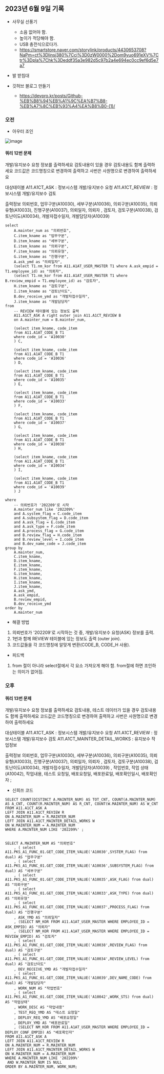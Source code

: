 ## 2023년 6월 9일 기록

- 사무실 선풍기
  - 소음 없어야 함.
  - 높이가 적당해야 함.
  - USB 충전식으로다가.
  - https://smartstore.naver.com/storylink/products/4430653708?NaPm=ct%3Dlinsj380%7Cci%3D0zW0000%2Dom9yuo691eXV%7Ctr%3Dpla%7Chk%3Deddf35a3e982d5c97b2a4e694ec0cc9ef6d5e7a7
- 발 받침대


- 깃허브 블로그 만들기
  - https://devpro.kr/posts/Github-%EB%B8%94%EB%A1%9C%EA%B7%B8-%EB%A7%8C%EB%93%A4%EA%B8%B0-(1)/



### 오전

- 아우터 조인

![image](https://github.com/Greyhan7/Record_SCGS/assets/99037697/88a11238-fda9-43cb-b497-56c14fb809b4)

#### 쿼리 12번 문제
개발/유지보수 요청 정보를 출력하세요
검토내용이 있을 경우 검토내용도 함께 출력하세요
코드값은 코드명칭으로 변경하여 출력하고 사번은 사원명으로 변경하여 출력하세요

대상테이블 
    A11.A1CT_ASK : 정보시스템 개발/유지보수 요청
    A11.A1CT_REVIEW : 정보시스템 개발/유지보수 검토

출력정보 
    의뢰번호, 업무구분(A10030), 세부구분(A10036), 의뢰구분(A10035), 의뢰유형(A10033), 진행구분(A10037), 의뢰일자, 의뢰자
    , 검토자, 검토구분(A10038), 검토난이도(A10034), 개발자접수일자, 개발담당자(A10039)

```oracle
select
    A.mainter_num as "의뢰번호",
    C.item_kname as "업무구분",
    D.item_kname as "세부구분",
    E.item_kname as "의뢰구분",
    F.item_kname as "의뢰유형",
    G.item_kname as "진행구분",
    A.ask_ymd as "의뢰일자",
    (select T1.nm_kor from A11.A1AT_USER_MASTER T1 where A.ask_empid = T1.employee_id) as "의뢰자",
    (select T1.nm_kor from A11.A1AT_USER_MASTER T1 where B.review_empid = T1.employee_id) as "검토자",
    H.item_kname as "검토구분",
    I.item_kname as "검토난이도",
    B.dev_receive_ymd as "개발자접수일자",
    J.item_kname as "개발담당자"
from
    -- REVIEW 테이블에 있는 정보도 출력
    A11.A1CT_ASK A right outer join A11.A1CT_REVIEW B
    on A.mainter_num = B.mainter_num,
    
    (select item_kname, code_item
    from A11.A1AT_CODE_B T1
    where code_id = 'A10030'
    ) C,
    
    (select item_kname, code_item
    from A11.A1AT_CODE_B T1
    where code_id = 'A10036'
    ) D,
    
    (select item_kname, code_item
    from A11.A1AT_CODE_B T1
    where code_id = 'A10035'
    ) E,
    
    (select item_kname, code_item
    from A11.A1AT_CODE_B T1
    where code_id = 'A10033'
    ) F,
    
    (select item_kname, code_item
    from A11.A1AT_CODE_B T1
    where code_id = 'A10037'
    ) G,
    
    (select item_kname, code_item
    from A11.A1AT_CODE_B T1
    where code_id = 'A10038'
    ) H,
    
    (select item_kname, code_item
    from A11.A1AT_CODE_B T1
    where code_id = 'A10034'
    ) I,
    
    (select item_kname, code_item
    from A11.A1AT_CODE_B T1
    where code_id = 'A10039'
    ) J
    
where
    -- 의뢰번호가 '202209'로 시작
    A.mainter_num like '202209%'
    and A.system_flag = C.code_item
    and A.subsystem_flag = D.code_item
    and A.ask_flag = E.code_item
    and A.ask_type = F.code_item
    and A.process_flag = G.code_item
    and B.review_flag = H.code_item
    and B.review_level = I.code_item
    and B.dev_name_code = J.code_item
group by
    A.mainter_num,
    C.item_kname,
    D.item_kname,
    E.item_kname,
    F.item_kname,
    G.item_kname,
    H.item_kname,
    I.item_kname,
    J.item_kname,
    A.ask_ymd,
    A.ask_empid,
    B.review_empid,
    B.dev_receive_ymd
order by
    A.mainter_num
```

- 해결 방법

1. 의뢰번호가 '202209'로 시작하는 것 중, 개발/유지보수 요청(ASK) 정보를 출력.
2. 1번과 함께 REVIEW 테이블에 있는 정보도 출력 (outer join).
3. 코드값들을 각 코드명칭에 알맞게 변환(CODE_B, CODE_H 사용).



- 피드백
1. from 절이 아니라 select절에서 각 요소 가져오게 해야 함. from절에 하면 조인하는 의미가 없어짐.


### 오후

#### 쿼리 13번 문제
개발/유지보수 요청 정보를 출력하세요
검토내용, 테스트 데이터가 있을 경우 검토내용도 함께 출력하세요
코드값은 코드명칭으로 변경하여 출력하고 사번은 사원명으로 변경하여 출력하세요


대상테이블 
    A11.A1CT_ASK : 정보시스템 개발/유지보수 요청
    A11.A1CT_REVIEW : 정보시스템 개발/유지보수 검토
    A11.A1CT_MAINTER_DETAIL_WORKS : 유지보수 작업정보


출력정보 
    의뢰번호, 업무구분(A10030), 세부구분(A10036), 의뢰구분(A10035), 의뢰유형(A10033), 진행구분(A10037), 의뢰일자, 의뢰자
    , 검토자, 검토구분(A10038), 검토난이도(A10034), 개발자접수일자, 개발담당자(A10039)
    , 작업번호, 작업 상태(A10042), 작업내용, 테스트 요청일, 배포요청일, 배포완료일, 배포확인일시, 배포확인자 
;


- 신희쓰 코드

```oracle
SELECT COUNT(DISTINCT A.MAINTER_NUM) AS TOT_CNT, COUNT(A.MAINTER_NUM) AS A_CNT, COUNT(R.MAINTER_NUM) AS R_CNT, COUNT(W.MAINTER_NUM) AS W_CNT
FROM A11.A1CT_ASK A 
LEFT JOIN A11.A1CT_REVIEW R
ON A.MAINTER_NUM = R.MAINTER_NUM 
LEFT JOIN A11.A1CT_MAINTER_DETAIL_WORKS W
ON W.MAINTER_NUM = A.MAINTER_NUM
WHERE A.MAINTER_NUM LIKE '202209%' ;


SELECT A.MAINTER_NUM AS "의뢰번호"
    , ( select A11.PKS_A1_FUNC_01.GET_CODE_ITEM_VALUE('A10030',SYSTEM_FLAG) from dual) AS "업무구분" 
    , ( select A11.PKS_A1_FUNC_01.GET_CODE_ITEM_VALUE('A10036',SUBSYSTEM_FLAG) from dual) AS "세부구분" 
    , ( select A11.PKS_A1_FUNC_01.GET_CODE_ITEM_VALUE('A10035',ASK_FLAG) from dual) AS "의뢰구분" 
    , ( select A11.PKS_A1_FUNC_01.GET_CODE_ITEM_VALUE('A10033',ASK_TYPE) from dual) AS "의뢰유형" 
    , ( select A11.PKS_A1_FUNC_01.GET_CODE_ITEM_VALUE('A10037',PROCESS_FLAG) from dual) AS "진행구분" 
    , ASK_YMD AS "의뢰일자"
    , (SELECT NM_KOR FROM A11.A1AT_USER_MASTER WHERE EMPLOYEE_ID = ASK_EMPID) AS "의뢰자"
    , (SELECT NM_KOR FROM A11.A1AT_USER_MASTER WHERE EMPLOYEE_ID = REVIEW_EMPID) AS "검토자"
    , ( select A11.PKS_A1_FUNC_01.GET_CODE_ITEM_VALUE('A10038',REVIEW_FLAG) from dual) AS "검토구분" 
    , ( select A11.PKS_A1_FUNC_01.GET_CODE_ITEM_VALUE('A10034',REVIEW_LEVEL) from dual) AS "검토난이도" 
    , DEV_RECEIVE_YMD AS "개발자접수일자"
    , ( select A11.PKS_A1_FUNC_01.GET_CODE_ITEM_VALUE('A10039',DEV_NAME_CODE) from dual) AS "개발담당자" 
    , WORK_NUM AS "작업번호"
    , ( select A11.PKS_A1_FUNC_01.GET_CODE_ITEM_VALUE('A10042',WORK_STS) from dual) AS "작업상태"
    , WORK_DESC AS "작업내용"
    , TEST_REQ_YMD AS "테스트 요청일"   
    , DEPLOY_REQ_YMD AS "배포요청일"
    , DEPLOY_YMD AS "배포완료일"
    , (SELECT NM_KOR FROM A11.A1AT_USER_MASTER WHERE EMPLOYEE_ID = DEPLOY_CONF_EMPID) AS "배포확인자"
FROM A11.A1CT_ASK A
LEFT JOIN A11.A1CT_REVIEW R
ON A.MAINTER_NUM = R.MAINTER_NUM 
LEFT JOIN A11.A1CT_MAINTER_DETAIL_WORKS W
ON W.MAINTER_NUM = A.MAINTER_NUM
WHERE A.MAINTER_NUM LIKE '202209%'
 AND W.MAINTER_NUM IS NULL
ORDER BY A.MAINTER_NUM, WORK_NUM;
```

